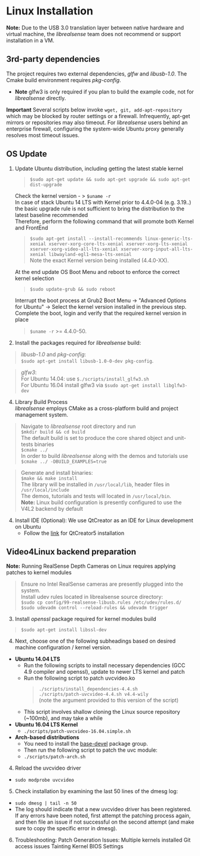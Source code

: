 # Linux Installation

**Note:** Due to the USB 3.0 translation layer between native hardware and virtual machine, the *librealsense* team does not recommend or support installation in a VM.

## 3rd-party dependencies

The project requires two external dependencies, *glfw* and *libusb-1.0*. The Cmake build environment requires *pkg-config*.
* **Note**  glfw3 is only required if you plan to build the example code, not for *librealsense* directly.

**Important** Several scripts below invoke `wget, git, add-apt-repository` which may be blocked by router settings or a firewall. Infrequently, apt-get mirrors or repositories may also timeout. For *librealsense* users behind an enterprise firewall, configuring the system-wide Ubuntu proxy generally resolves most timeout issues.

## OS Update
1. Update Ubuntu distribution, including getting the latest stable kernel
    > `$sudo apt-get update && sudo apt-get upgrade && sudo apt-get dist-upgrade`<br />    

    Check the kernel version - > `$uname -r`<br />
    In case of stack Ubuntu 14 LTS with Kernel prior to 4.4.0-04 (e.g. 3.19..) the basic upgrade rule is not sufficient to bring the distribution to the latest baseline recommended<br />
    Therefore, perform the following command that will promote both Kernel and FrontEnd <br />
    >`$sudo apt-get install --install-recommends linux-generic-lts-xenial xserver-xorg-core-lts-xenial xserver-xorg-lts-xenial xserver-xorg-video-all-lts-xenial xserver-xorg-input-all-lts-xenial libwayland-egl1-mesa-lts-xenial `<br />
    Note the exact Kernel version being installed (4.4.0-XX).<br />

    At the end update OS Boot Menu and reboot to enforce the correct kernel selection<br />
    > `$sudo update-grub && sudo reboot`<br />

    Interrupt the boot process at  Grub2 Boot Menu -> "Advanced Options for Ubuntu" -> Select the kernel version installed in the previous step.<br />
    Complete the boot, login and verify that the required kernel version in place
    > `$uname -r`  >=  4.4.0-50.

3. Install the packages required for *librealsense* build: <br />
  >*libusb-1.0* and *pkg-config*:<br />
  >`$sudo apt-get install libusb-1.0-0-dev pkg-config`.

  >*glfw3*:<br />
  For Ubuntu 14.04: use `$./scripts/install_glfw3.sh`<br />
  >For Ubuntu 16.04 install glfw3 via
  >`$sudo apt-get install libglfw3-dev`

4. Library Build Process<br />
  *librealsense* employs CMake as a cross-platform build and project management system.
  > Navigate to *librealsense* root directory and run<br />
  > `$mkdir build && cd build`<br />
  > The default build is set to produce the core shared object and unit-tests binaries  
  > `$cmake ../`<br />
  > In order to build *librealsense* along with the demos and tutorials use<br />
  > `$cmake ../ -DBUILD_EXAMPLES=true`

  > Generate and install binaries:<br />
  > `$make && make install`<br />
  > The library will be installed in `/usr/local/lib`, header files in `/usr/local/include`<br />
  > The demos, tutorials and tests will located in `/usr/local/bin`.<br />
  **Note:** Linux build configuration is presently configured to use the V4L2 backend by default

4. Install IDE (Optional):
    We use QtCreator as an IDE for Linux development on Ubuntu    
    * Follow the  [link](https://wiki.qt.io/Install_Qt_5_on_Ubuntu) for QtCreator5 installation

## Video4Linux backend preparation
**Note:** Running RealSense Depth Cameras on Linux requires applying patches to kernel modules
>Ensure no Intel RealSense cameras are presently plugged into the system.<br />
>Install udev rules located in librealsense source directory:<br />
  > `$sudo cp config/99-realsense-libusb.rules /etc/udev/rules.d/`<br />
  > `$sudo udevadm control --reload-rules && udevadm trigger`
3. Install *openssl* package required for kernel modules build
> `$sudo apt-get install libssl-dev`<br />
4. Next, choose one of the following subheadings based on desired machine configuration / kernel version.
  * **Ubuntu 14.04 LTS**
    * Run the following scripts to install necessary dependencies (GCC 4.9 compiler and openssl), update to newer LTS kernel and patch
    * Run the following script to patch uvcvideo.ko
      > `./scripts/install_dependencies-4.4.sh`    
      > `./scripts/patch-uvcvideo-4.4.sh v4.4-wily`<br /> (note the argument provided to this version of the script)
    * This script involves shallow cloning the Linux source repository (~100mb), and may take a while
  * **Ubuntu 16.04 LTS Kernel**
    * `./scripts/patch-uvcvideo-16.04.simple.sh`
  * **Arch-based distributions**
    * You need to install the [base-devel](https://www.archlinux.org/groups/x86_64/base-devel/) package group.
	* Then run the following script to patch the uvc module:
    * `./scripts/patch-arch.sh`
4. Reload the uvcvideo driver
  * `sudo modprobe uvcvideo`
5. Check installation by examining the last 50 lines of the dmesg log:
  * `sudo dmesg | tail -n 50`
  * The log should indicate that a new uvcvideo driver has been registered. If any errors have been noted, first attempt the patching process again, and then file an issue if not successful on the second attempt (and make sure to copy the specific error in dmesg).
6. Troubleshooting:
  Patch Generation Issues: Multiple kernels installed
  Git access issues
  Tainting Kernel
  BIOS Settings
